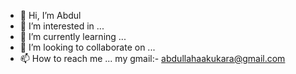 - 👋 Hi, I’m Abdul
- 👀 I’m interested in ...
- 🌱 I’m currently learning ...
- 💞️ I’m looking to collaborate on ...
- 📫 How to reach me ... my gmail:- abdullahaakukara@gmail.com

<!---
Jilani-Fabrics/Jilani-Fabrics is a ✨ special ✨ repository because its `README.md` (this file) appears on your GitHub profile.
You can click the Preview link to take a look at your changes.
--->
